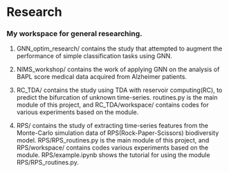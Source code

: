 # Research

### My workspace for general researching.

1. GNN_optim_research/ contains the study that attempted to augment the performance of simple classification tasks using GNN.

2. NIMS_workshop/ contains the work of applying GNN on the analysis of BAPL score medical data acquired from Alzheimer patients.

3. RC_TDA/ contains the study using TDA with reservoir computing(RC), to predict the bifurcation of unknown time-series. routines.py is the main module of this project, and RC_TDA/workspace/ contains codes for various experiments based on the module.

4. RPS/ contains the study of extracting time-series features from the Monte-Carlo simulation data of RPS(Rock-Paper-Scissors) biodiversity model. RPS/RPS_routines.py is the main module of this project, and RPS/workspace/ contains codes various experiments based on the module. RPS/example.ipynb shows the tutorial for using the module RPS/RPS_routines.py.

